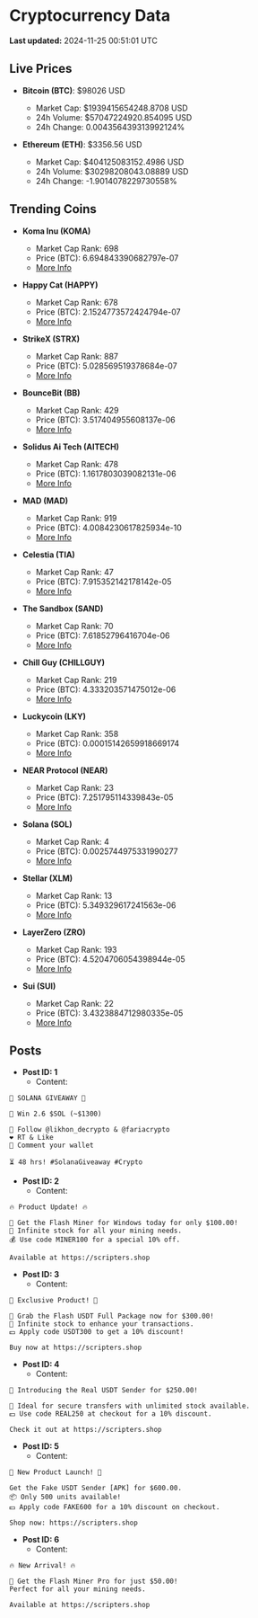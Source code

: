 # Cryptocurrency Data

**Last updated:** 2024-11-25 00:51:01 UTC

## Live Prices
- **Bitcoin (BTC)**: $98026 USD
  - Market Cap: $1939415654248.8708 USD
  - 24h Volume: $57047224920.854095 USD
  - 24h Change: 0.004356439313992124%

- **Ethereum (ETH)**: $3356.56 USD
  - Market Cap: $404125083152.4986 USD
  - 24h Volume: $30298208043.08889 USD
  - 24h Change: -1.9014078229730558%

## Trending Coins
- **Koma Inu (KOMA)**
  - Market Cap Rank: 698
  - Price (BTC): 6.694843390682797e-07
  - [More Info](https://www.coingecko.com/en/coins/koma-inu)

- **Happy Cat (HAPPY)**
  - Market Cap Rank: 678
  - Price (BTC): 2.1524773572424794e-07
  - [More Info](https://www.coingecko.com/en/coins/happycat)

- **StrikeX (STRX)**
  - Market Cap Rank: 887
  - Price (BTC): 5.028569519378684e-07
  - [More Info](https://www.coingecko.com/en/coins/strike-x)

- **BounceBit (BB)**
  - Market Cap Rank: 429
  - Price (BTC): 3.517404955608137e-06
  - [More Info](https://www.coingecko.com/en/coins/bouncebit)

- **Solidus Ai Tech (AITECH)**
  - Market Cap Rank: 478
  - Price (BTC): 1.1617803039082131e-06
  - [More Info](https://www.coingecko.com/en/coins/solidus-ai-tech)

- **MAD (MAD)**
  - Market Cap Rank: 919
  - Price (BTC): 4.0084230617825934e-10
  - [More Info](https://www.coingecko.com/en/coins/mad-2)

- **Celestia (TIA)**
  - Market Cap Rank: 47
  - Price (BTC): 7.915352142178142e-05
  - [More Info](https://www.coingecko.com/en/coins/celestia)

- **The Sandbox (SAND)**
  - Market Cap Rank: 70
  - Price (BTC): 7.61852796416704e-06
  - [More Info](https://www.coingecko.com/en/coins/the-sandbox)

- **Chill Guy (CHILLGUY)**
  - Market Cap Rank: 219
  - Price (BTC): 4.333203571475012e-06
  - [More Info](https://www.coingecko.com/en/coins/chill-guy)

- **Luckycoin (LKY)**
  - Market Cap Rank: 358
  - Price (BTC): 0.00015142659918669174
  - [More Info](https://www.coingecko.com/en/coins/luckycoin)

- **NEAR Protocol (NEAR)**
  - Market Cap Rank: 23
  - Price (BTC): 7.251795114339843e-05
  - [More Info](https://www.coingecko.com/en/coins/near)

- **Solana (SOL)**
  - Market Cap Rank: 4
  - Price (BTC): 0.0025744975331990277
  - [More Info](https://www.coingecko.com/en/coins/solana)

- **Stellar (XLM)**
  - Market Cap Rank: 13
  - Price (BTC): 5.349329617241563e-06
  - [More Info](https://www.coingecko.com/en/coins/stellar)

- **LayerZero (ZRO)**
  - Market Cap Rank: 193
  - Price (BTC): 4.5204706054398944e-05
  - [More Info](https://www.coingecko.com/en/coins/layerzero)

- **Sui (SUI)**
  - Market Cap Rank: 22
  - Price (BTC): 3.4323884712980335e-05
  - [More Info](https://www.coingecko.com/en/coins/sui)

## Posts
- **Post ID: 1**
  - Content:
```
🚀 SOLANA GIVEAWAY 🚀

🎁 Win 2.6 $SOL (~$1300)

🤝 Follow @likhon_decrypto & @fariacrypto
❤️ RT & Like
💬 Comment your wallet

⏳ 48 hrs! #SolanaGiveaway #Crypto
```

- **Post ID: 2**
  - Content:
```
🔥 Product Update! 🔥

🚀 Get the Flash Miner for Windows today for only $100.00!
🔋 Infinite stock for all your mining needs.
💰 Use code MINER100 for a special 10% off.

Available at https://scripters.shop
```

- **Post ID: 3**
  - Content:
```
🎁 Exclusive Product! 🎁

💸 Grab the Flash USDT Full Package now for $300.00!
🎉 Infinite stock to enhance your transactions.
💵 Apply code USDT300 to get a 10% discount!

Buy now at https://scripters.shop
```

- **Post ID: 4**
  - Content:
```
💎 Introducing the Real USDT Sender for $250.00!

💼 Ideal for secure transfers with unlimited stock available.
💵 Use code REAL250 at checkout for a 10% discount.

Check it out at https://scripters.shop
```

- **Post ID: 5**
  - Content:
```
🚀 New Product Launch! 🚀

Get the Fake USDT Sender [APK] for $600.00.
📦 Only 500 units available!
💵 Apply code FAKE600 for a 10% discount on checkout.

Shop now: https://scripters.shop
```

- **Post ID: 6**
  - Content:
```
🔥 New Arrival! 🔥

💸 Get the Flash Miner Pro for just $50.00!
Perfect for all your mining needs.

Available at https://scripters.shop
```

